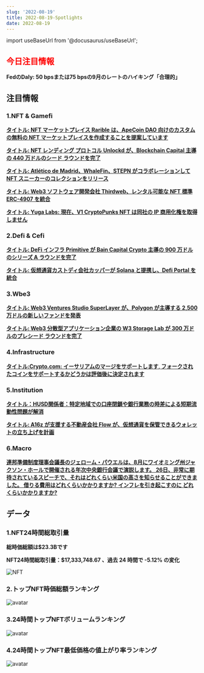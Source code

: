 ```yaml
---
slug: '2022-08-19'
title: 2022-08-19-Spotlights
date: 2022-08-19
---
```


import useBaseUrl from '@docusaurus/useBaseUrl';

## <font color='red'>今日注目情報</font>
**FedのDaly: 50 bpsまたは75 bpsの9月のレートのハイキング「合理的」**


## 注目情報


### 1.NFT & Gamefi

[**タイトル: NFT マーケットプレイス Rarible は、ApeCoin DAO 向けのカスタムの無料の NFT マーケットプレイスを作成することを提案しています**](https://www.cryptotimes.io/rarible-proposes-to-create-nft-marketplace-for-apecoin-holders/)


[**タイトル: NFT レンディング プロトコル Unlockd が、Blockchain Capital 主導の 440 万ドルのシード ラウンドを完了**](https://www.nftgators.com/nft-backed-loan-protocol-unlockd-raises-4-4m-seed-funding/#:~:text=Unlockd%2C%20a%20cross%2Dchain%20protocol,funding%2C%20led%20by%20Blockchain%20Capital)


[**タイトル: Atlético de Madrid、WhaleFin、STEPN がコラボレーションして NFT スニーカーのコレクションをリリース**](https://www.coindesk.com/business/2022/08/18/run-to-earn-game-stepn-teams-up-with-atletico-de-madrid-and-crypto-exchange-whalefin-for-nft-sneaker-collection/)


[**タイトル: Web3 ソフトウェア開発会社 Thirdweb、レンタル可能な NFT 標準 ERC-4907 を統合**](https://thirdweb.com/doubledev.eth/ERC4907)


[**タイトル: Yuga Labs: 現在、V1 CryptoPunks NFT は同社の IP 商用化権を取得しません**](https://decrypt.co/107740/no-current-plans-for-v1-cryptopunks-nfts-yuga-labs)



### 2.Defi & Cefi

[**タイトル: DeFi インフラ Primitive が Bain Capital Crypto 主導の 900 万ドルのシリーズ A ラウンドを完了**](https://www.theblock.co/post/164248/primitive-raises-9-million-to-build-amm-discovery-platform)


[**タイトル: 仮想通貨カストディ会社カッパーが Solana と提携し、Defi Portal を統合**](https://www.coindesk.com/business/2022/08/18/crypto-custodian-copper-to-connect-to-solana-for-defi-access/)




### 3.Wbe3

[**タイトル: Web3 Ventures Studio SuperLayer が、Polygon が主導する 2,500 万ドルの新しいファンドを発表**](https://www.accesswire.com/712643/Web3-Venture-Studio-SuperLayer-Announces-a-25-Million-Fund-Led-by-Polygon)


[**タイトル: Web3 分散型アプリケーション企業の W3 Storage Lab が 300 万ドルのプレシード ラウンドを完了**](https://finance.yahoo.com/news/w3-storage-lab-raises-3-100500593.html?guccounter=1#:~:text=W3%20Storage%20Lab%20is%20a,and%20control%20their%20own%20data)




### 4.Infrastructure

[**タイトル:Crypto.com: イーサリアムのマージをサポートします, フォークされたコインをサポートするかどうかは評価後に決定されます**](https://crypto.com/product-news/crypto-com-supports-the-merge)




### 5.Institution

[**タイトル：HUSD関係者：特定地域での口座閉鎖や銀行業務の時差による短期流動性問題が解消**](https://tokeninsight.com/en/news/husd-short-term-liquidity-issues-due-to-closure-of-some-market-maker-accounts-now-resolved)


[**タイトル: A16z が支援する不動産会社 Flow が、仮想通貨を保管できるウォレットの立ち上げを計画**](https://blockworks.co/a16z-backed-real-estate-firm-to-dabble-in-crypto-report/)



### 6.Macro

[**連邦準備制度理事会議長のジェローム・パウエルは、8月にワイオミング州ジャクソン・ホールで開催される年次中央銀行会議で演説します。 26日、非常に期待されているスピーチで、それはどれくらい米国の高さを知らせることができました。 借りる費用はどれくらいかかりますか? インフレを引き起こすのに どれくらいかかりますか?**](https://www.reuters.com/markets/us/feds-powell-speak-aug-26-jackson-hole-conference-2022-08-18/)





## データ


### 1.NFT24時間総取引量

**総時価総額は$23.3Bです**

**NFT24時間総取引量：$17,333,748.67 、過去 24 時間で -5.12% の変化**


![NFT](https://organic-roll-0aa.notion.site/image/https%3A%2F%2Fs3-us-west-2.amazonaws.com%2Fsecure.notion-static.com%2Fe417f599-3187-4cb9-a82e-7e42d5fd09b0%2FUntitled.png?table=block&id=910891d7-f40a-432b-9906-4cd75bc20985&spaceId=41114628-025a-49e8-b106-29a10cf50898&width=2000&userId=&cache=v2)



### 2.トップNFT時価総額ランキング

![avatar](https://organic-roll-0aa.notion.site/image/https%3A%2F%2Fs3-us-west-2.amazonaws.com%2Fsecure.notion-static.com%2F387fa909-7f20-4293-b1f7-cf6d0f829e1d%2FUntitled.png?table=block&id=2a502c0b-1536-4b26-97b4-77bba5516a62&spaceId=41114628-025a-49e8-b106-29a10cf50898&width=2000&userId=&cache=v2)



### 3.24時間トップNFTボリュームランキング

![avatar](https://organic-roll-0aa.notion.site/image/https%3A%2F%2Fs3-us-west-2.amazonaws.com%2Fsecure.notion-static.com%2F579926fe-a99c-4dc2-a0cf-a00d2eb4e8a1%2FUntitled.png?table=block&id=66e050b4-b15b-4d77-acab-87c448018302&spaceId=41114628-025a-49e8-b106-29a10cf50898&width=2000&userId=&cache=v2)



### 4.24時間トップNFT最低価格の値上がり率ランキング

![avatar](https://organic-roll-0aa.notion.site/image/https%3A%2F%2Fs3-us-west-2.amazonaws.com%2Fsecure.notion-static.com%2F9d80af4c-557e-4189-b393-0122df6937cb%2FUntitled.png?table=block&id=47f4d7b0-2ded-4799-aacb-caf809c142ff&spaceId=41114628-025a-49e8-b106-29a10cf50898&width=2000&userId=&cache=v2)